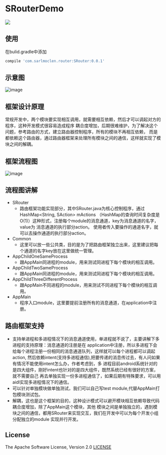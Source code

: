 # SRouterDemo
![](https://img.shields.io/badge/release-0.0.1-brightgreen.svg)
## 使用

在bulid.gradle中添加

```gradle
compile 'com.sarlmoclen.router:SRouter:0.0.1'
```

## 示意图

![image](https://github.com/sarlmoclen/SRouterDemo/blob/master/Screenshot_2017-07-11-16-59-11-929_com.sarlmoclen.demo.png)

## 框架设计原理

常规开发中，两个模块要实现相互调用，就需要相互依赖，然后才可以调起对方的程序，这种开发模式很容易造成程序
耦合度增加，后期很难维护，为了解决这个问题，参考路由的方式，建立路由器控制程序，所有的模块不再相互依赖，
而是都依赖这个路由器，通过路由器框架来处理所有模块之间的通信，这样就实现了模块之间的解耦。

## 框架流程图

![image](https://github.com/sarlmoclen/SRouterDemo/blob/master/1499311950.jpg)

## 流程图讲解
 * SRouter
 	* 路由框架功能实现部分，其中SRouter.java为核心控制程序，通过HashMap<String, SAction> mActions
（HashMap的查询时间复杂度是O(1)）这种形式，注册每个module的消息通道，key为消息通道的名字，value为
消息通道的执行部分action。 使用者传入要操作的通道名字，就可以去操作通道的执行部分action。
 * Common
 	* 这里可以放一些公共类，目的是为了把路由框架独立出来，这里建议把每个通道的名字key放在这里做统一管理。
 * AppChildOneSameProcess
 	* 跟AppMain同进程的module，用来测试同进程下每个模块的相互调用。
 * AppChildTwoSameProcess
 	* 跟AppMain同进程的module，用来测试同进程下每个模块的相互调用。
 * AppChildThreeDifferentProcess
 	* 跟AppMain不同进程的module，用来测试不同进程下每个模块的相互调用。
 * AppMain
 	* 程序入口module，这里要提前注册所有的消息通道，在application中注册。

## 路由框架支持
 * 支持单进程和多进程情况下的消息通道使用，单进程就不说了，主要讲解下多进程的支持原理：消息通道的注册是在
application中注册，所以多进程下会给每个进程注册一份相同的消息通道队列，这样就可以每个进程都可以调起action,
然后依赖intent(支持多进程通信),把要传递的消息传过去，有人问如果有情况不能使用intent怎么办，作者考虑到，多
进程目前android系统针对的是四大组件，刚好intent也针对的是四大组件，既然系统已经有很好的方案，就不需要自己
再去单独实现一份多进程通信了，如果后期有特殊要求，可以用aidl实现多进程情况下的通信。
 * 可以针对单独模块做单独测试，我们可以自己写test module,代替AppMain打包模块测试包。
 * 解耦，这也是这个框架的目的，这种设计模式可以避开模块相互依赖导致代码耦合度增加，除了AppMain这个模块，其他
模块之间是单独独立的，遇到模块之间的通信，都用SRouter来实现交互，我们在开发中可以为每个开发小组分配独立的module
实现并行开发。

## License
The Apache Software License, Version 2.0  [LICENSE](http://www.apache.org/licenses/LICENSE-2.0.txt)
